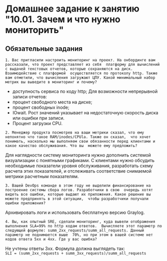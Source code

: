 # Домашнее задание к занятию "10.01. Зачем и что нужно мониторить"

## Обязательные задания

`1. Вас пригласили настроить мониторинг на проект. На онбординге вам рассказали, что проект представляет из себя 
платформу для вычислений с выдачей текстовых отчетов, которые сохраняются на диск. Взаимодействие с платформой 
осуществляется по протоколу http. Также вам отметили, что вычисления загружают ЦПУ. Какой минимальный набор метрик вы
выведите в мониторинг и почему?`  
- доступность сервиса по коду http;
Для возможности непрерывной записи отчетов:  
- процент свободного места на диске;  
- процент свободных inode;  
- IOwait. Рост значений указывает на недостаточную скорость диска или ошибки при записи.  
- Процент загрузки CPU.

`2. Менеджер продукта посмотрев на ваши метрики сказал, что ему непонятно что такое RAM/inodes/CPUla. Также он сказал, 
что хочет понимать, насколько мы выполняем свои обязанности перед клиентами и какое качество обслуживания. Что вы 
можете ему предложить?`  

Для наглядности систему мониторинга нужно дополнить системой визуализации с понятными графиками. С клиентами нужно
обсудить необходимые показатели уровня обслуживания, разработать схему расчета этих показателей, и отслеживать
соответствие снимаемой метрики расчетным показателям.

`3. Вашей DevOps команде в этом году не выделили финансирование на построение системы сбора логов. Разработчики в свою 
очередь хотят видеть все ошибки, которые выдают их приложения. Какое решение вы можете предпринять в этой ситуации, 
чтобы разработчики получали ошибки приложения?`  

Архивировать логи и использовать бесплатную версию Graylog.

`4. Вы, как опытный SRE, сделали мониторинг, куда вывели отображения выполнения SLA=99% по http кодам ответов. 
Вычисляете этот параметр по следующей формуле: summ_2xx_requests/summ_all_requests. Данный параметр не поднимается выше 
70%, но при этом в вашей системе нет кодов ответа 5xx и 4xx. Где у вас ошибка?`  

Не учтены ответы 3хх. Формула должна выглядеть так:  
`SLI = (summ_2xx_requests + summ_3xx_requests)/summ_all_requests`

